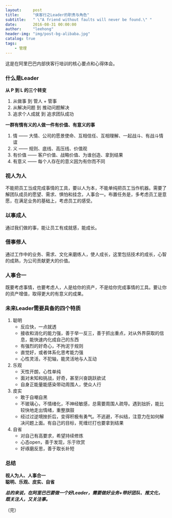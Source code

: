 ```yaml
---
layout:     post
title:      "侠客行之Leader的职责与角色"
subtitle:   " \"A friend without faults will never be found.\" "
date:       2016-08-31 00:00:00
author:     "leehong"
header-img: "img/post-bg-alibaba.jpg"
catalog: true
tags:
    - 管理
---
```


这是在阿里巴巴内部侠客行培训的核心要点和心得体会。

### 什么是Leader

**从 P 到 L 的三个转变**

1. 从做事 到 管人 + 管事  
2. 从解决问题 到 推动问题解决  
3. 追求个人成就 到 追求团队成功  


**一群有情有义的人做一件有价值、有意义的事**

1. 情 —— 大情、公司的愿景使命、互相信任、互相理解、一起战斗、有战斗情谊
2. 义 —— 规则、底线、高压线、价值观
3. 有价值 —— 客户价值、战略价值、为谁创造、拿到结果
4. 有意义 —— 每个人存在的意义因为有你而不同


### 视人为人

不能把员工当成完成事情的工具，要以人为本，不能单纯把员工当作机器。需要了解团队成员的愿望、需求、惧怕和挂念，人事合一。布置任务是，多考虑员工是意愿，在满足业务的基础上，考虑员工的感受。

### 以事成人

通过我们做的事，能让员工有成就感，能成长。

### 借事修人

通过工作中的业务、需求、文化来磨练人，使人成长，这里包括技术的成长，心智的成熟，为公司贡献更大的价值。

### 人事合一

既要考虑事情，也要考虑人，人是给你的资产，不是给你完成事情的工具。要让你的资产增值，取得更大的有意义的成果。


### 未来Leader需要具备的四个特质

1. 聪明
    * 反应快，一点就透
    * 接收和消化的能力强，善于举一反三，善于抓出重点，对从外界获取的信息，能快速内化成自己的东西
    * 有强烈的好奇心，不拘泥于规则
    * 直觉好，或者体系化思考能力强
    * 心性灵活，不犯轴，能灵活地与人互动
2. 乐观
    * 天性开朗，心性单纯
    * 面对未知和挑战，好奇，甚至兴奋跳跃欲试
    * 自身正能量能感染带动周围人，使众人行
3. 皮实
    * 敢于自嘲自黑
    * 不玻璃心，不情绪化，不神经敏感，总需要周围人疏导。遇到拙折，能比较快地走出情绪，重整旗鼓
    * 经过过逆境挫折后，变得积极有勇气。不逃避，不纠结，注意力在如何解决问题上面。有自己的目标，死缠烂打也要拿到结果
4. 自省
    * 对自己有高要求，希望持续修炼
    * 心态open，善于发现，乐于欣赏
    * 好琢磨反思，善于取长补短

### 总结

**视人为人、人事合一**  
**聪明、乐观、皮实、自省**

*__总的来说，在阿里巴巴要做一个好Leader，需要做好业务+带好团队、推文化，既关注人，又关注事。__*


（完）